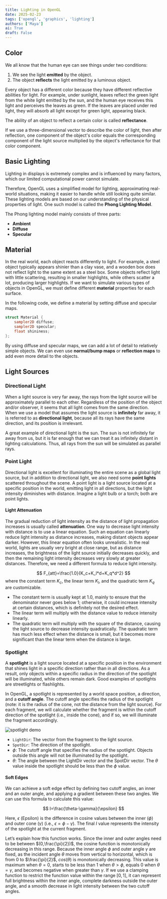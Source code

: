 ```yaml
---
title: Lighting in OpenGL
date: 2025-02-23
tags: ['opengl', 'graphics', 'lighting']
authors: ['Maya']
ai: True
draft: False
---
```

## Color

We all know that the human eye can see things under two conditions:
1. We see the light **emitted** by the object.
2. The object **reflects** the light emitted by a luminous object.

Every object has a different color because they have different reflective abilities for light. For example, under sunlight, leaves reflect the green light from the white light emitted by the sun, and the human eye receives this light and perceives the leaves as green. If the leaves are placed under red light, they will absorb all light except for green light, appearing black.

The ability of an object to reflect a certain color is called **reflectance**.

If we use a three-dimensional vector to describe the color of light, then after reflection, one component of the object's color equals the corresponding component of the light source multiplied by the object's reflectance for that color component.

## Basic Lighting

Lighting in displays is extremely complex and is influenced by many factors, which our limited computational power cannot simulate.

Therefore, OpenGL uses a simplified model for lighting, approximating real-world situations, making it easier to handle while still looking quite similar. These lighting models are based on our understanding of the physical properties of light. One such model is called the **Phong Lighting Model**.

The Phong lighting model mainly consists of three parts:
- **Ambient**
- **Diffuse**
- **Specular**

## Material

In the real world, each object reacts differently to light. For example, a steel object typically appears shinier than a clay vase, and a wooden box does not reflect light to the same extent as a steel box. Some objects reflect light with little scattering, resulting in smaller highlights, while others scatter a lot, producing larger highlights. If we want to simulate various types of objects in OpenGL, we must define different **material** properties for each surface.

In the following code, we define a material by setting diffuse and specular maps.
```glsl
struct Material {
    sampler2D diffuse;
    sampler2D specular;    
    float shininess;
}; 
```

By using diffuse and specular maps, we can add a lot of detail to relatively simple objects. We can even use **normal/bump maps** or **reflection maps** to add even more detail to the objects.

## Light Sources

### Directional Light
When a light source is very far away, the rays from the light source will be approximately parallel to each other. Regardless of the position of the object and/or observer, it seems that all light comes from the same direction. When we use a model that assumes the light source is **infinitely** far away, it is referred to as **directional light**, because all its rays have the same direction, and its position is irrelevant.

A great example of directional light is the sun. The sun is not infinitely far away from us, but it is far enough that we can treat it as infinitely distant in lighting calculations. Thus, all rays from the sun will be simulated as parallel rays.

### Point Light
Directional light is excellent for illuminating the entire scene as a global light source, but in addition to directional light, we also need some **point lights** scattered throughout the scene. A point light is a light source located at a specific position in the world, emitting light in all directions, but the light intensity diminishes with distance. Imagine a light bulb or a torch; both are point lights.

#### Light Attenuation
The gradual reduction of light intensity as the distance of light propagation increases is usually called **attenuation**. One way to decrease light intensity with distance is to use a linear equation. Such an equation can linearly reduce light intensity as distance increases, making distant objects appear darker. However, this linear equation often looks unrealistic. In the real world, lights are usually very bright at close range, but as distance increases, the brightness of the light source initially decreases quickly, and then the remaining light intensity decreases very slowly at greater distances. Therefore, we need a different formula to reduce light intensity.

$$
F_{att}=\frac{1.0}{K_c+K_l*d+K_q*d^2}
$$
where the constant term $K_c$, the linear term $K_l$, and the quadratic term $K_q$ are customizable.
- The constant term is usually kept at 1.0, mainly to ensure that the denominator never goes below 1; otherwise, it could increase intensity at certain distances, which is definitely not the desired effect.
- The linear term will multiply with the distance value to reduce intensity linearly.
- The quadratic term will multiply with the square of the distance, causing the light source to decrease intensity quadratically. The quadratic term has much less effect when the distance is small, but it becomes more significant than the linear term when the distance is large.

### Spotlight

A **spotlight** is a light source located at a specific position in the environment that shines light in a specific direction rather than in all directions. As a result, only objects within a specific radius in the direction of the spotlight will be illuminated, while others remain dark. Good examples of spotlights are streetlights or flashlights.

In OpenGL, a spotlight is represented by a world space position, a direction, and a **cutoff angle**. The cutoff angle specifies the radius of the spotlight (note: it is the radius of the cone, not the distance from the light source). For each fragment, we will calculate whether the fragment is within the cutoff direction of the spotlight (i.e., inside the cone), and if so, we will illuminate the fragment accordingly.

![spotlight demo](https://learnopengl-cn.github.io/img/02/05/light_casters_spotlight_angles.png)
- `LightDir`: The vector from the fragment to the light source.
- `SpotDir`: The direction of the spotlight.
- $\phi$: The cutoff angle that specifies the radius of the spotlight. Objects outside this angle will not be illuminated by the spotlight.
- $\theta$: The angle between the LightDir vector and the SpotDir vector. The $\theta$ value inside the spotlight should be less than the $\phi$ value.

#### Soft Edges
We can achieve a soft edge effect by defining two cutoff angles, an inner and an outer angle, and applying a gradient between these two angles. We can use this formula to calculate this value:

$$
I=\frac{\theta-\gamma}{\epsilon}
$$

Here, $\epsilon$ (Epsilon) is the difference in cosine values between the inner ($\phi$) and outer cone ($\gamma$) (i.e., $\epsilon=\phi-\gamma$). The final $I$ value represents the intensity of the spotlight at the current fragment.

Let’s explain how this function works. Since the inner and outer angles need to be between $(0,\frac{\pi}{2})$, the cosine function is monotonically decreasing in this range. Because the inner angle $\phi$ and outer angle $\gamma$ are fixed, as the incident angle $\theta$ moves from vertical to horizontal, which is from 0 to $\frac{\pi}{2}$, $cos(\theta)$ is monotonically decreasing. This value is maximum when $\theta=0$, starts to be less than 1 when $\theta>\phi$, equals 0 when $\theta=\gamma$, and becomes negative when greater than $\gamma$. If we use a clamping function to restrict the function value within the range $[0,1]$, it can represent full brightness within the inner angle, complete darkness outside the outer angle, and a smooth decrease in light intensity between the two cutoff angles.